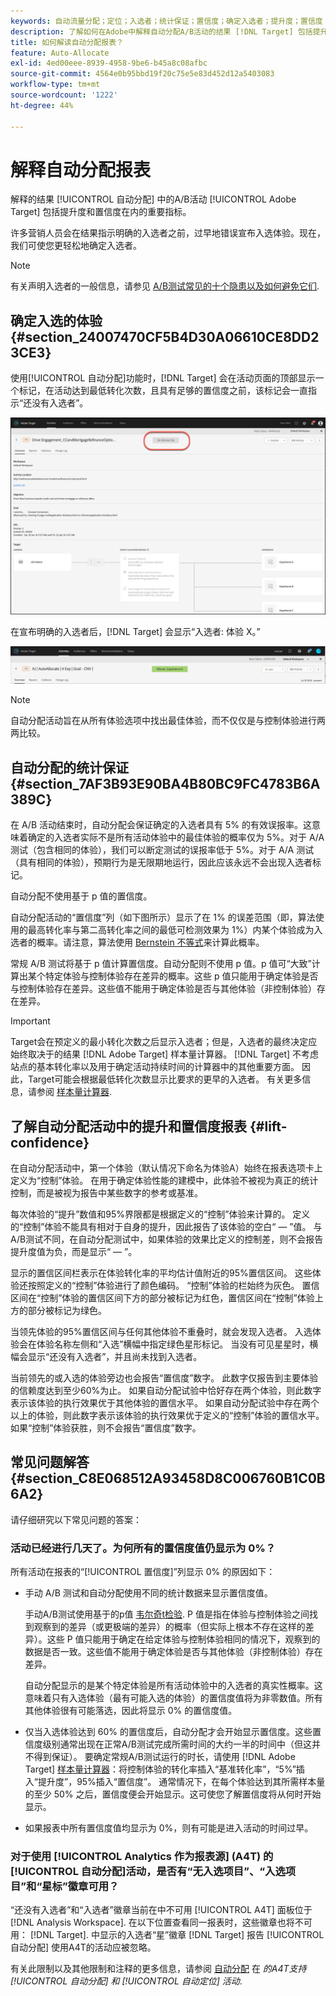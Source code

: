 ```yaml
---
keywords: 自动流量分配；定位；入选者；统计保证；置信度；确定入选者；提升度；置信度；默认；默认体验；自动分配；自动分配
description: 了解如何在Adobe中解释自动分配A/B活动的结果 [!DNL Target] 包括提升度和置信度在内的重要指标。
title: 如何解读自动分配报表？
feature: Auto-Allocate
exl-id: 4ed00eee-8939-4958-9be6-b45a8c08afbc
source-git-commit: 4564e0b95bbd19f20c75e5e83d452d12a5403083
workflow-type: tm+mt
source-wordcount: '1222'
ht-degree: 44%

---
```


# 解释自动分配报表

解释的结果 [!UICONTROL 自动分配] 中的A/B活动 [!UICONTROL Adobe Target] 包括提升度和置信度在内的重要指标。

许多营销人员会在结果指示明确的入选者之前，过早地错误宣布入选体验。现在，我们可使您更轻松地确定入选者。

>[!NOTE]
>
>有关声明入选者的一般信息，请参见 [A/B测试常见的十个隐患以及如何避免它们](/help/main/c-activities/t-test-ab/common-ab-testing-pitfalls.md).

## 确定入选的体验 {#section_24007470CF5B4D30A06610CE8DD23CE3}

使用[!UICONTROL 自动分配]功能时，[!DNL Target] 会在活动页面的顶部显示一个标记，在活动达到最低转化次数，且具有足够的置信度之前，该标记会一直指示“还没有入选者”。

![“没有入选者”标记](/help/main/c-activities/automated-traffic-allocation/assets/no-winner.png)

在宣布明确的入选者后，[!DNL Target] 会显示“入选者: 体验 X。”

![入选者图像](assets/winner.png)

>[!NOTE]
>
>自动分配活动旨在从所有体验选项中找出最佳体验，而不仅仅是与控制体验进行两两比较。

## 自动分配的统计保证 {#section_7AF3B93E90BA4B80BC9FC4783B6A389C}

在 A/B 活动结束时，自动分配会保证确定的入选者具有 5% 的有效误报率。这意味着确定的入选者实际不是所有活动体验中的最佳体验的概率仅为 5%。对于 A/A 测试（包含相同的体验），我们可以断定测试的误报率低于 5%。对于 A/A 测试（具有相同的体验），预期行为是无限期地运行，因此应该永远不会出现入选者标记。

自动分配不使用基于 p 值的置信度。

自动分配活动的“置信度”列（如下图所示）显示了在 1% 的误差范围（即，算法使用的最高转化率与第二高转化率之间的最低可检测效果为 1%）内某个体验成为入选者的概率。请注意，算法使用 [Bernstein 不等式](https://en.wikipedia.org/wiki/Bernstein_inequalities_%28probability_theory%29)来计算此概率。

常规 A/B 测试将基于 p 值计算置信度。自动分配则不使用 p 值。p 值可“大致”计算出某个特定体验与控制体验存在差异的概率。这些 p 值只能用于确定体验是否与控制体验存在差异。这些值不能用于确定体验是否与其他体验（非控制体验）存在差异。

>[!IMPORTANT]
>
>Target会在预定义的最小转化次数之后显示入选者；但是，入选者的最终决定应始终取决于的结果 [!DNL Adobe Target] 样本量计算器。 [!DNL Target] 不考虑站点的基本转化率以及用于确定活动持续时间的计算器中的其他重要方面。 因此，Target可能会根据最低转化次数显示比要求的更早的入选者。 有关更多信息，请参阅 [样本量计算器](/help/main/c-activities/t-test-ab/sample-size-determination.md#section_6B8725BD704C4AFE939EF2A6B6E834E6).

## 了解自动分配活动中的提升和置信度报表 {#lift-confidence}

在自动分配活动中，第一个体验（默认情况下命名为体验A）始终在报表选项卡上定义为“控制”体验。 在用于确定体验性能的建模中，此体验不被视为真正的统计控制，而是被视为报告中某些数字的参考或基准。

每次体验的“提升”数值和95%界限都是根据定义的“控制”体验来计算的。 定义的“控制”体验不能具有相对于自身的提升，因此报告了该体验的空白“ — ”值。 与A/B测试不同，在自动分配测试中，如果体验的效果比定义的控制差，则不会报告提升度值为负，而是显示“ — ”。

显示的置信区间栏表示在体验转化率的平均估计值附近的95%置信区间。 这些体验还按照定义的“控制”体验进行了颜色编码。 “控制”体验的栏始终为灰色。 置信区间在“控制”体验的置信区间下方的部分被标记为红色，置信区间在“控制”体验上方的部分被标记为绿色。

当领先体验的95%置信区间与任何其他体验不重叠时，就会发现入选者。 入选体验会在体验名称左侧和“入选”横幅中指定绿色星形标记。 当没有可见星星时，横幅会显示“还没有入选者”，并且尚未找到入选者。

当前领先的或入选的体验旁边也会报告“置信度”数字。 此数字仅报告到主要体验的信赖度达到至少60%为止。 如果自动分配试验中恰好存在两个体验，则此数字表示该体验的执行效果优于其他体验的置信水平。 如果自动分配试验中存在两个以上的体验，则此数字表示该体验的执行效果优于定义的“控制”体验的置信水平。 如果“控制”体验获胜，则不会报告“置信度”数字。

## 常见问题解答 {#section_C8E068512A93458D8C006760B1C0B6A2}

请仔细研究以下常见问题的答案：

### 活动已经进行几天了。为何所有的置信度值仍显示为 0%？

所有活动在报表的“[!UICONTROL 置信度]”列显示 0% 的原因如下：

* 手动 A/B 测试和自动分配使用不同的统计数据来显示置信度值。

   手动A/B测试使用基于的p值 [韦尔奇t检验](https://en.wikipedia.org/wiki/Welch%27s_t-test). P 值是指在体验与控制体验之间找到观察到的差异（或更极端的差异）的概率（但实际上根本不存在这样的差异）。这些 P 值只能用于确定在给定体验与控制体验相同的情况下，观察到的数据是否一致。这些值不能用于确定体验是否与其他体验（非控制体验）存在差异。

   自动分配显示的是某个特定体验是所有活动体验中的入选者的真实性概率。这意味着只有入选体验（最有可能入选的体验）的置信度值将为非零数值。所有其他体验很有可能落选，因此将显示 0% 的置信度值。

* 仅当入选体验达到 60% 的置信度后，自动分配才会开始显示置信度。这些置信度级别通常出现在正常A/B测试完成所需时间的大约一半的时间中（但这并不得到保证）。 要确定常规A/B测试运行的时长，请使用 [!DNL Adobe Target] [样本量计算器](/help/main/c-activities/t-test-ab/sample-size-determination.md#section_6B8725BD704C4AFE939EF2A6B6E834E6)：将控制体验的转化率插入“基准转化率”，“5%”插入“提升度”，95%插入“置信度”。 通常情况下，在每个体验达到其所需样本量的至少 50% 之后，置信度便会开始显示。这可使您了解置信度将从何时开始显示。

* 如果报表中所有置信度值均显示为 0%，则有可能是进入活动的时间过早。

### 对于使用 [!UICONTROL Analytics 作为报表源] (A4T) 的[!UICONTROL 自动分配]活动，是否有“无入选项目”、“入选项目”和“星标”徽章可用？

“还没有入选者”和“入选者”徽章当前在中不可用 [!UICONTROL A4T] 面板位于 [!DNL Analysis Workspace]. 在以下位置查看同一报表时，这些徽章也将不可用： [!DNL Target]. 中显示的入选者“星”徽章 [!DNL Target] 报告 [!UICONTROL 自动分配] 使用A4T的活动应被忽略。

有关此限制以及其他限制和注释的更多信息，请参阅 [自动分配](/help/main/c-integrating-target-with-mac/a4t/a4t-at-aa.md#aa) 在 *的A4T支持 [!UICONTROL 自动分配] 和 [!UICONTROL 自动定位] 活动*.


